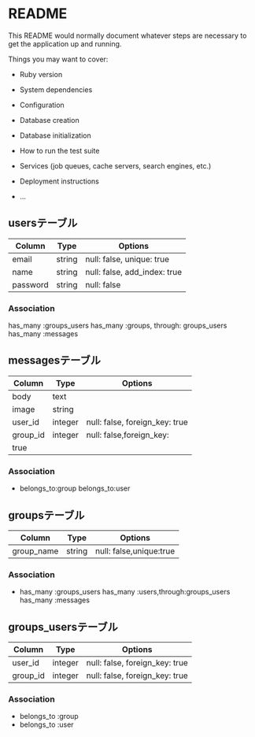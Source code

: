 # README

This README would normally document whatever steps are necessary to get the
application up and running.

Things you may want to cover:

* Ruby version

* System dependencies

* Configuration

* Database creation

* Database initialization

* How to run the test suite

* Services (job queues, cache servers, search engines, etc.)

* Deployment instructions

* ...

## usersテーブル

|Column|Type|Options|
|------|----|-------|
|email|string|null: false, unique: true|
|name|string|null: false, add_index: true|
|password|string|null: false|

### Association
  has_many :groups_users
  has_many :groups, through: groups_users
  has_many :messages

## messagesテーブル

|Column|Type|Options|
|------|----|-------|
|body|text|
|image|string|
|user_id|integer|null: false, foreign_key: true|
|group_id|integer|null: false,foreign_key:
true|

### Association
- belongs_to:group
  belongs_to:user

## groupsテーブル

|Column|Type|Options|
|------|----|-------|
|group_name|string|null: false,unique:true|

### Association
- has_many :groups_users
  has_many :users,through:groups_users
  has_many :messages


## groups_usersテーブル

|Column|Type|Options|
|------|----|-------|
|user_id|integer|null: false, foreign_key: true|
|group_id|integer|null: false, foreign_key: true|

### Association
- belongs_to :group
- belongs_to :user